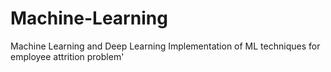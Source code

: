 # Machine-Learning
Machine Learning and Deep Learning
Implementation of ML techniques for employee attrition problem'
